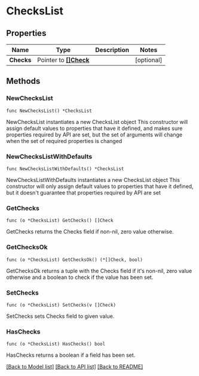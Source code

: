 # ChecksList

## Properties

Name | Type | Description | Notes
------------ | ------------- | ------------- | -------------
**Checks** | Pointer to [**[]Check**](Check.md) |  | [optional] 

## Methods

### NewChecksList

`func NewChecksList() *ChecksList`

NewChecksList instantiates a new ChecksList object
This constructor will assign default values to properties that have it defined,
and makes sure properties required by API are set, but the set of arguments
will change when the set of required properties is changed

### NewChecksListWithDefaults

`func NewChecksListWithDefaults() *ChecksList`

NewChecksListWithDefaults instantiates a new ChecksList object
This constructor will only assign default values to properties that have it defined,
but it doesn't guarantee that properties required by API are set

### GetChecks

`func (o *ChecksList) GetChecks() []Check`

GetChecks returns the Checks field if non-nil, zero value otherwise.

### GetChecksOk

`func (o *ChecksList) GetChecksOk() (*[]Check, bool)`

GetChecksOk returns a tuple with the Checks field if it's non-nil, zero value otherwise
and a boolean to check if the value has been set.

### SetChecks

`func (o *ChecksList) SetChecks(v []Check)`

SetChecks sets Checks field to given value.

### HasChecks

`func (o *ChecksList) HasChecks() bool`

HasChecks returns a boolean if a field has been set.


[[Back to Model list]](../README.md#documentation-for-models) [[Back to API list]](../README.md#documentation-for-api-endpoints) [[Back to README]](../README.md)


